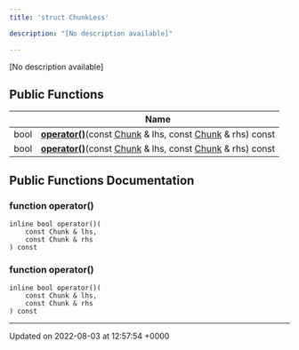 ```yaml
---
title: 'struct ChunkLess'

description: "[No description available]"

---
```









[No description available]

## Public Functions

|                | Name           |
| -------------- | -------------- |
| bool | **[operator()](/documentation/code/main/classes/structchunkless/#function-operator())**(const [Chunk](/documentation/code/main/classes/structchunk/) & lhs, const [Chunk](/documentation/code/main/classes/structchunk/) & rhs) const |
| bool | **[operator()](/documentation/code/main/classes/structchunkless/#function-operator())**(const [Chunk](/documentation/code/main/classes/structchunk/) & lhs, const [Chunk](/documentation/code/main/classes/structchunk/) & rhs) const |

## Public Functions Documentation

### function operator()

```
inline bool operator()(
    const Chunk & lhs,
    const Chunk & rhs
) const
```


### function operator()

```
inline bool operator()(
    const Chunk & lhs,
    const Chunk & rhs
) const
```


-------------------------------

Updated on 2022-08-03 at 12:57:54 +0000